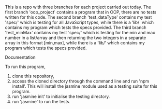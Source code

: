 This is a repo with three branches for each project carried out today.
The first branch 'oop_project' contains a program that in OOP, there are no tests written for this code.
The second branch 'test_dataType' contains my test 'spec/' which is testing for all JavaScript types, while there is a 'lib/' which contains my program which tests the specs provided.
The third branch 'test_minMax' contains my test 'spec/' which is testing for the min and max number in a list/array and then returning the two integers in a separate array in this format [min,max], while there is a 'lib/' which contains my program which tests the specs provided.



Documentation

To run this program, 
1. clone this repository, 
2. access the cloned directory through the command line and run 'npm install'. This will install the jasmine module used as a testing suite for this program.
3. run 'jasmine init' to initialise the testing directory.
4. run 'jasmine' to run the tests.
